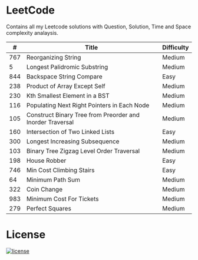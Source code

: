 # LeetCode
Contains all my Leetcode solutions with Question, Solution, Time and Space complexity analaysis.

| # | Title | Difficulty |
| --- | --- | --- |
| 767 | Reorganizing String | Medium |
| 5 | Longest Palidromic Substring| Medium |
| 844 | Backspace String Compare | Easy |
| 238 | Product of Array Except Self | Medium |
| 230 | Kth Smallest Element in a BST | Medium |
| 116 | Populating Next Right Pointers in Each Node | Medium |
| 105 | Construct Binary Tree from Preorder and Inorder Traversal | Medium |
| 160 | Intersection of Two Linked Lists| Easy |
| 300 | Longest Increasing Subsequence | Medium |
| 103 | Binary Tree Zigzag Level Order Traversal | Medium |
| 198 | House Robber | Easy |
| 746 | Min Cost Climbing Stairs | Easy |
| 64 | Minimum Path Sum | Medium |
| 322 | Coin Change | Medium |
| 983 | Minimum Cost For Tickets | Medium |
| 279 | Perfect Squares | Medium |



# License

[![license](https://img.shields.io/github/license/DAVFoundation/captain-n3m0.svg?style=flat-square)](https://github.com/DAVFoundation/captain-n3m0/blob/master/LICENSE)
